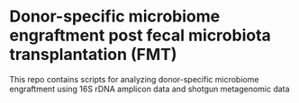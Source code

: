 # Donor-specific microbiome engraftment post fecal microbiota transplantation (FMT)

This repo contains scripts for analyzing donor-specific microbiome engraftment using 16S rDNA amplicon data and shotgun metagenomic data
